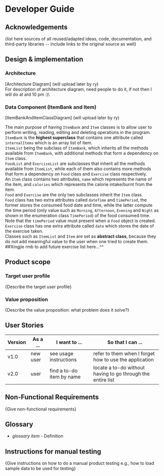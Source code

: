 # Developer Guide

## Acknowledgements

{list here sources of all reused/adapted ideas, code, documentation, and third-party libraries -- include links to the original source as well}

## Design & implementation

### Architecture

[Architecture Diagram]
(will upload later by ry)\
For description of architecture diagram, need people to do it, if not then I will do at ard 10 pm :)\

### Data Component (ItemBank and Item)

[ItemBankAndItemClassDiagram]
(will upload later by ry)

The main purpose of having `ItemBank` and `Item` classes is to allow user to perform writing, reading, editing and deleting operations in the program.\
`ItemBank` is the **highest superclass** that contains one attribute called `internalItems` which is an array list of item.\
`ItemList` being the subclass of `ItemBank`, which inherits all the methods available from `ItemBank`, with additional methods that form a dependency on `Item` class.\
`FoodList` and `ExerciseList` are subclasses that inherit all the methods available from `ItemList`, while each of them also contains more methods that form a dependency
on `Food` class and `Exercise` class respectively.\
An `Item` class contains two attributes, `name` which represents the name of the item, and `calories` which represents the calorie intake/burnt from the item.\
`Food` and `Exercise` are the only two subclasses inherit the `Item` class. \
`Food` class has two extra attributes called `dateTime` and `timePeriod`, the former stores 
the consumed food date and time, while the latter compute the time period (only value such as `Morning`, `Afternoon`, `Evening` and `Night` as shown in the enumeration class `TimePeriod`) of the food consumed time. Note that the `timePeriod` 
value must present when a `Food` object is created.\
`Exercise` class has one extra attribute called `date` which stores the date of the exercise taken.\
Classes such as `ItemList` and `Item` are set as **abstract class**, because they do not add meaningful value to the user when one tried to create them.
##Xingjie rmb to add future exercise list here...^^

## Product scope
### Target user profile

{Describe the target user profile}

### Value proposition

{Describe the value proposition: what problem does it solve?}

## User Stories

|Version| As a ... | I want to ... | So that I can ...|
|--------|----------|---------------|------------------|
|v1.0|new user|see usage instructions|refer to them when I forget how to use the application|
|v2.0|user|find a to-do item by name|locate a to-do without having to go through the entire list|

## Non-Functional Requirements

{Give non-functional requirements}

## Glossary

* *glossary item* - Definition

## Instructions for manual testing

{Give instructions on how to do a manual product testing e.g., how to load sample data to be used for testing}
